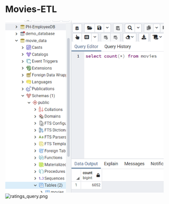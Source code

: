 # Movies-ETL
 ![movies_query.png](Resources/movies_query.png)
  ![ratings_query.png](Resources/ratings_query.png.png)
